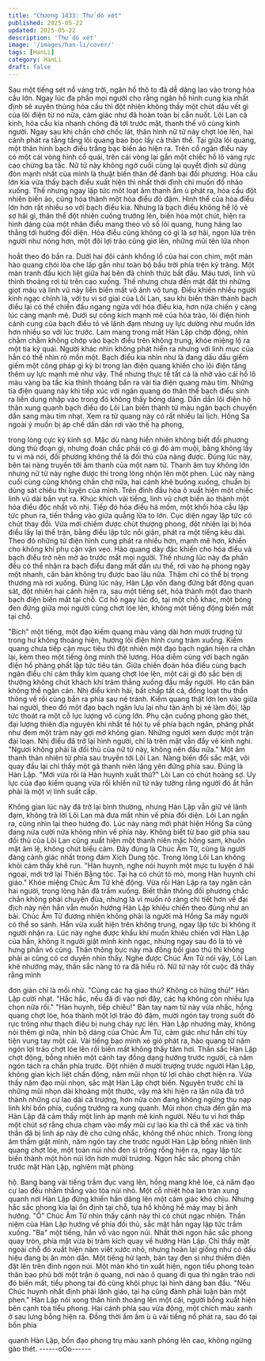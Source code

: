 ```yaml
---
title: "Chương 1433: Thử dò xét"
published: 2025-05-22
updated: 2025-05-22
description: 'Thử dò xét'
image: '/images/han-li/cover/'
tags: [HanLi]
category: HanLi
draft: false
---
```


Sau một tiếng sét nổ váng trời, ngân hồ thô to đã dễ dàng lao vào
trong hỏa cầu lớn.
Ngay lúc đa phần mọi người cho rằng ngân hồ hình cung kia nhất
định sẽ xuyên thủng hỏa cầu thì đột nhiên không thấy một chút
dấu vết gì của lôi điện từ nó nữa, cảm giác như đã hoàn toàn bị
cắn nuốt.
Lôi Lan cả kinh, hỏa cầu kia nhanh chóng đã tới trước mặt, thanh
thế vô cùng kinh người.
Ngay sau khi chần chờ chốc lát, thân hình nữ tử này chợt lóe lên,
hai cánh phát ra tầng tầng lôi quang bao bọc lấy cả thân thể. Tại
giữa lôi quang, một thân hình bạch điểu trắng bạc biến ảo hiện ra.
Trên cổ ngân điểu này có một cái vòng hình cổ quái, trên cái vòng
lại gắn một chiếc hồ lô vàng rực cao chừng ba tấc.
Nữ tử này không ngờ cuối cùng lại quyết định sử dùng đòn mạnh
nhất của mình là thuật biến thân để đánh bại đối phương.
Hỏa cầu lớn kia vừa thấy bạch điểu xuất hiện thì nhất thời đình
chỉ muốn đổ nhào xuống. Thế nhưng ngay lập tức môt loạt âm
thanh ầm ù phát ra, hỏa cầu đột nhiên biến ảo, cũng hóa thành
một hỏa điểu đỏ đậm.
Hình thể của hỏa điểu lớn hơn rất nhiều so với bạch điểu kia.
Nhưng là bạch điểu không hề lộ vẻ sợ hãi gì, thân thể đột nhiên
cuồng trướng lên, biến hóa một chút, hiện ra hình dáng của một
nhân điểu mang theo vô số lôi quang, hung hăng lao thẳng tới
hướng đối diện.
Hỏa điểu cũng không có gì là sợ hãi, ngọn lửa trên người như
nóng hơn, một đôi lợi trảo cũng giơ lên, những mũi tên lửa nhọn

hoắt theo đó bắn ra.
Dưới hai đôi cánh khổng lồ của hai con chim, một màn hào quang
chói lòa che lấp gần như toàn bộ bầu trời phía trên kỹ tràng. Một
màn tranh đấu kịch liệt giữa hai bên đã chính thức bắt đầu.
Máu tươi, linh vũ thỉnh thoảng rơi từ trên cao xuống.
Thế nhưng chưa đến mặt đất thì những giọt máu và linh vũ này
liền biến mất vô ảnh vô tung.
Điều khiến nhiều người kinh ngạc chính là, với tu vi sơ giai của
Lôi Lan, sau khi biến thân thành bạch điểu lại có thể chiến đấu
ngang ngửa với hỏa điểu kia, hơn nữa chiến ý càng lúc càng
mạnh mẽ.
Dưới sự công kích mạnh mẽ của hỏa trảo, lôi điện hình cánh
cung của bạch điểu tỏ vẻ lãnh đạm nhưng uy lực dường như
muốn lớn hơn nhiều so với lúc trước.
Lam mang trong mắt Hàn Lập chớp động, nhìn chằm chằm không
chớp vào bạch điểu trên không trung, khóe miệng lộ ra một tia kỳ
quái.
Người khác nhìn không phát hiển ra nhưng với linh mục của hắn
có thể nhìn rõ mồn một. Bạch điểu kia nhìn như là đang dấu dấu
giếm giếm một công pháp gì kỳ bí trong làn điện quang khiến cho
lôi điện tăng thêm uy lực mạnh mẽ như vậy.
Thế nhưng thực tế tất cả là nhờ vào cái hồ lô màu vàng ba tấc kia
thỉnh thoảng bắn ra vài tia điện quang màu tím. Những tia điện
quang này khi tiếp xúc với ngân quang do thân thể bạch điểu sinh
ra liền dung nhập vào trong đó không thấy bóng dáng.
Dần dần lôi điện hộ thân xung quanh bạch điểu do Lôi Lan biến
thành từ màu ngân bạch chuyển dần sang màu tím nhạt.
Xem ra tử quang này có rất nhiều lai lịch.
Hồng Sa ngoài ý muốn bị áp chế dần dần rơi vào thế hạ phong,

trong lòng cực kỳ kinh sợ.
Mặc dù nàng hiển nhiên không biết đối phương dùng thủ đoạn gì,
nhưng đoán chắc phải có gì đó ám muội, bằng không lấy tu vi mà
nói, đối phương không thể là đối thủ của nàng được.
Đúng lúc này, bên tai nàng truyền tới âm thanh của một nam tử.
Thanh âm tuy không lớn nhưng nữ tử này nghe được thì trong
lòng nhộn lên một phen. Lúc này nàng cuối cùng cũng không
chần chờ nữa, hai cánh khẽ buông xuống, chuẩn bị dùng sát
chiêu thí luyện của mình. Trên đỉnh đầu hỏa ô xuất hiện một chiếc
linh vũ dài bắn vụt ra.
Khúc khích vài tiếng, linh vũ chợt biến ảo thành một hỏa điểu độc
nhất vô nhị. Tiếp đó hỏa điểu há mồm, một khối hỏa cầu lập tức
phun ra, tiến thẳng vào giữa quầng lửa to lớn.
Cục diện ngay lập tức có chút thay đổi. Vừa mới chiếm được chút
thượng phong, đột nhiên lại bị hỏa điểu lấy lại thế trận, bằng điểu
lập tức nổi giận, phát ra một tiếng kêu dài.
Theo đó những tử điện hình cung phát ra nhiều hơn, mạnh mẽ
hơn, khiến cho không khí phụ cận vặn vẹo.
Hào quang dày đặc khiến cho hỏa điểu và bạch điểu trở nên mờ
ảo trước mắt mọi người.
Thế nhưng lúc này đa phần đều có thể nhận ra bạch điểu đang
mất dần ưu thế, rơi vào hạ phong ngày một nhanh, căn bản
không trụ được bao lâu nữa. Thậm chí có thể bị trọng thương mà
rơi xuống.
Đúng lúc này, Hàn Lập vốn đang đứng bất động quan sát, đột
nhiên hai cánh hiện ra, sau một tiếng sét, hóa thành một đạo
thanh bạch điện biến mất tại chỗ.
Cơ hồ ngay lúc đó, tại một chỗ khác, một bóng đen đứng giữa
mọi người cũng chợt lóe lên, không một tiếng động biến mất tại
chỗ.

"Bịch" một tiếng, một đạo kiếm quang màu vàng dài hơn mười
trượng từ trong hư không thoáng hiện, hướng lôi điện hình cung
trảm xuống.
Kiếm quang chưa tiếp cận mục tiêu thì đột nhiên một đạo bạch
ngân hiện ra chặn lại, kèm theo một tiếng ông minh thê lương.
Hỏa diễm cùng với bạch ngân điện hồ phảng phất lập tức tiêu tán.
Giữa chiến đoàn hỏa điểu cùng bạch ngân điểu chỉ cảm thấy kim
quang chợt lóe lên, một cái gì đó sắc bén dị thường không chút
khách khí trảm thẳng xuống đầu mấy người.
Họ căn bản không thể ngăn cản.
Nhị điểu kinh hãi, bất chấp tất cả, đồng loạt thu thần thông về rồi
cùng bắn ra phía sau né tránh.
Kiếm quang thật lớn len vào giữa hai người, theo đó một đạo
bạch ngân lưu lại như tàn ảnh bị xẻ làm đôi, lập tức thoát ra một
cỗ lực lượng vô cùng lớn.
Phụ cận cuồng phong gào thét, đại lượng thiên địa nguyên khí
nhất tề hội tụ về phía bạch ngân, phảng phất như đem một trảm
này gợi mở không gian.
Những người xem được một trận đại loạn. Nhị điểu đã trở lại hình
người, chỉ là trên mặt vẫn đầy vẻ kinh nghi.
"Ngươi không phải là đối thủ của nữ tử này, không nên đấu nữa."
Một âm thanh thản nhiên từ phía sau truyền tới Lôi Lan.
Nàng biến đổi sắc mặt, vội quay đầu lại chỉ thấy một gã thanh
niên lặng yên đứng phía sau.
Đúng là Hàn Lập. "Mới vừa rồi là Hàn huynh xuất thủ?" Lôi Lan có
chút hoảng sợ.
Uy lực của đạo kiếm quang vừa rồi khiến nữ tử này tưởng rằng
người đó ắt hẳn phải là một vị linh suất cấp.

Không gian lúc này đã trở lại bình thường, nhưng Hàn Lập vẫn
giữ vẻ lãnh đạm, không trả lời Lôi Lan mà đưa mắt nhìn về phía
đối diện.
Lôi Lan ngẩn ra, cũng nhìn lại theo hướng đó.
Lúc này nàng mới phát hiện Hồng Sa cũng đang nửa cười nửa
không nhìn về phía này.
Không biết từ bao giờ phía sau đối thủ của Lôi Lan cũng xuất hiện
một thanh niên mặc hồng sam, khuôn mặt âm lệ, không chút biểu
cảm.
Đây đúng là Chúc Âm Tử, cũng là người đáng cảnh giác nhất
trong đám Xích Dung tộc.
Trong lòng Lôi Lan không khỏi cảm thấy khẽ run.
"Hàn huynh, nghe nói huynh một mực tu luyện ở hải ngoại, mới
trở lại Thiên Bằng tộc. Tại hạ có chút tò mò, mong Hàn huynh chỉ
giáo." Khóe miệng Chúc Âm Tử khẽ động.
Vừa rồi Hàn Lập ra tay ngăn cản hai người, trong lòng hắn đã
trầm xuống. Biết thần thông đối phương chắc chắn không phải
chuyện đùa, nhưng là vì muốn rõ ràng chi tiết hơn về đại địch này
nên hắn vẫn muốn hướng Hàn Lập khiêu chiến theo đúng như an
bài.
Chúc Âm Tử đương nhiên không phải là người mà Hồng Sa mấy
người có thể so sánh.
Hắn vừa xuất hiện trên không trung, ngay lập tức bị không ít
người nhận ra. Lúc này nghe được khẩu khí muốn khiêu chiến với
Hàn Lập của hắn, không ít người giật mình kinh ngạc, nhưng
ngay sau đó là tỏ vẻ hưng phấn vô cùng. Thần thông bực này mà
đồng bối giao thủ thì không phải ai cũng có cơ duyên nhìn thấy.
Nghe được Chúc Âm Tử nói vậy, Lôi Lan khẽ nhướng mày, thần
sắc nàng tỏ ra đã hiểu rõ. Nữ tử này rốt cuộc đã thấy rằng mình

đơn giản chỉ là mồi nhử.
"Cùng các hạ giao thủ? Không có hứng thú!" Hàn Lập cười nhạt.
"Hắc hắc, nếu đã đi vào nơi đây, các hạ không còn nhiều lựa chọn
nữa rồi."
"Hàn huynh, tiếp chiêu!" Bàn tay nam tử này vừa nhấc, hồng
quang chợt lóe, hóa thành một lợi trảo đỏ đậm, mười ngón tay
trong suốt đỏ rực trông như thạch điêu bị nung cháy rực lên.
Hàn Lập nhướng mày, không nói thêm gì nữa, nhìn bộ dáng của
Chúc Âm Tử, cảm giác như hắn chỉ tùy tiện vung tay một cái.
Vài tiếng bạo minh xé gió phát ra, hào quang từ năm ngón lợi trảo
chợt lóe lên rồi biến mất không thấy tăm hơi.
Thần sắc Hàn Lập chợt động, bỗng nhiên một cánh tay đồng
dạng hướng trước người, cả năm ngón tách ra chắn phía trước.
Đột nhiên ở mười trượng trước người Hàn Lập, không gian kịch
liệt chấn động, năm mũi nhọn từ lợi chảo chợt hiện ra.
Vừa thấy năm đạo mũi nhọn, sắc mặt Hàn Lập chợt biến. Nguyên
trước chỉ là những mũi nhọn dài khoảng một thước, vậy mà khi
hiện ra lần nữa đã trở thành những cự lao dài cả trượng, hơn nữa
còn đang không ngừng thu nạp linh khí bốn phía, cuồng trướng ra
xung quanh.
Mũi nhọn chưa đến gần mà Hàn Lập đã cảm thấy một linh áp
mạnh mẽ kinh người. Nếu tu vi hơi thấp một chút sợ rằng chưa
chạm vào mấy mũi cự lao kia thì cả thể xác và tinh thần đã bị linh
áp này đè cho cứng nhắc, không thể nhúc nhích.
Trong lòng âm thầm giật mình, năm ngón tay che trước người
Hàn Lập bỗng nhiên linh quang chợt lóe, một toàn núi nhỏ đen sì
trống rỗng hiện ra, ngay lập tức biến thành một hòn núi lớn hơn
mười trượng.
Ngọn hắc sắc phong chắn trước mặt Hàn Lập, nghiêm mật phòng

hộ.
Bang bang vài tiếng trầm đục vang lên, hồng mang khẽ lóe, cả
năm đạo cự lao đều nhằm thẳng vào tòa núi nhỏ.
Một cỗ nhiệt hỏa lan tràn xung quanh nơi Hàn Lập đứng khiến
hắn dâng lên một cảm giác khó chịu.
Nhưng hắc sắc phong kia lại ổn định tại chỗ, tựa hồ không hề
mảy may bị ảnh hưởng.
"Ồ" Chúc Âm Tử nhìn thấy cảnh này thì có chút ngạc nhiên.
Thần niệm của Hàn Lập hướng về phía đối thủ, sắc mặt hắn ngay
lập tức trầm xuống.
"Ba" một tiếng, hắn vỗ vào ngọn núi.
Nhất thời ngọn hắc sắc phong quay tròn, phía mặt vừa bị trảm
kích quay về hướng Hàn Lập.
Chỉ thấy mặt ngoài chỗ đó xuất hiện năm viết xước nhỏ, nhưng
hoàn lại giống như có dấu hiệu đang bị ăn mòn dần.
Một tiếng hừ lạnh, bàn tay đen sì như thiểm điện đặt lên trên đỉnh
ngọn núi.
Một màn khó tin xuất hiện, ngọn tiểu phong toàn thân bao phủ bởi
một trận ô quang, nơi nào ô quang đi qua thì ngân trảo nơi đó
biến mất, tiểu phong tại đó cũng khôi phục lại hình dáng ban đầu.
"Nếu Chúc huynh nhất định phải lãnh giáo, tại hạ cũng đành phải
luận bàn một phen." Hàn Lập nói xong thân hình thoáng lên một
cái, người bỗng xuất hiện bên cạnh tòa tiểu phong.
Hai cánh phía sau vừa động, một chích màu xanh ở sau lưng
bỗng hiện ra.
Đồng thời ầm ầm ù ù vài tiếng nổ phát ra, sau đó tại bốn phía

quanh Hàn Lập, bốn đạo phong trụ màu xanh phóng lên cao,
không ngừng gào thét.
------oOo------

